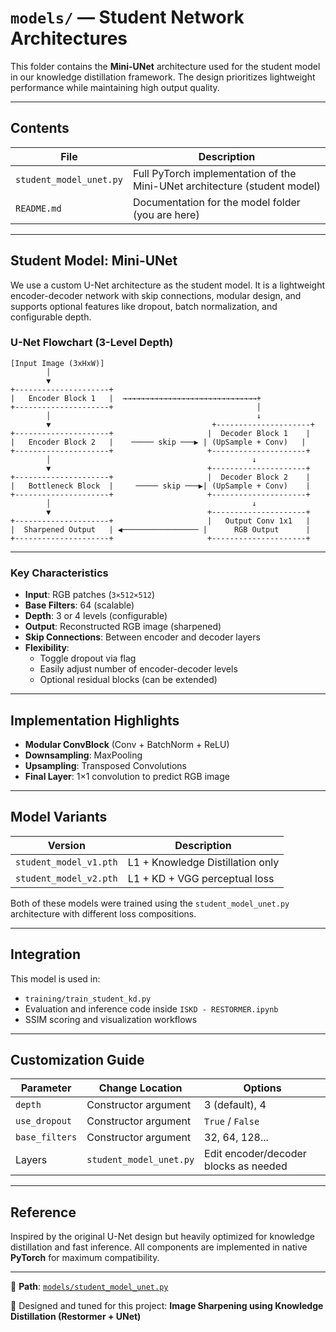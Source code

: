 # `models/` — Student Network Architectures

This folder contains the **Mini-UNet** architecture used for the student model in our knowledge distillation framework. The design prioritizes lightweight performance while maintaining high output quality.

---

## Contents

| File | Description |
|------|-------------|
| `student_model_unet.py` | Full PyTorch implementation of the Mini-UNet architecture (student model) |
| `README.md` | Documentation for the model folder (you are here) |

---

## Student Model: Mini-UNet

We use a custom U-Net architecture as the student model. It is a lightweight encoder-decoder network with skip connections, modular design, and supports optional features like dropout, batch normalization, and configurable depth.

### U-Net Flowchart (3-Level Depth)

```
[Input Image (3xHxW)]
        │
        ▼
+---------------------+
|   Encoder Block 1   |  →→→→→→→→→→→→→→→→→→→→→→→→→→→→→→+
+---------------------+                                │
        │                                              ↓
        ▼                                    +---------------------+
+---------------------+                     |  Decoder Block 1    |
|   Encoder Block 2   |    ───── skip ───▶ | (UpSample + Conv)   |
+---------------------+                     +---------------------+
        │                                             ↓
        ▼                                   +---------------------+
+---------------------+                     |  Decoder Block 2    |
|   Bottleneck Block  |     ───── skip ───▶| (UpSample + Conv)    |
+---------------------+                     +---------------------+
        │                                             ↓
        ▼                                   +---------------------+
+---------------------+                     |   Output Conv 1x1   |
|  Sharpened Output   | ◀───────────────── |      RGB Output      |
+---------------------+                     +---------------------+
```

---

### Key Characteristics

- **Input**: RGB patches (`3×512×512`)
- **Base Filters**: 64 (scalable)
- **Depth**: 3 or 4 levels (configurable)
- **Output**: Reconstructed RGB image (sharpened)
- **Skip Connections**: Between encoder and decoder layers
- **Flexibility**:
  - Toggle dropout via flag
  - Easily adjust number of encoder-decoder levels
  - Optional residual blocks (can be extended)
  
---

## Implementation Highlights

- **Modular ConvBlock** (Conv + BatchNorm + ReLU)
- **Downsampling**: MaxPooling
- **Upsampling**: Transposed Convolutions
- **Final Layer**: 1×1 convolution to predict RGB image

---

## Model Variants

| Version | Description |
|---------|-------------|
| `student_model_v1.pth` | L1 + Knowledge Distillation only |
| `student_model_v2.pth` | L1 + KD + VGG perceptual loss |

Both of these models were trained using the `student_model_unet.py` architecture with different loss compositions.

---

## Integration

This model is used in:

- `training/train_student_kd.py`
- Evaluation and inference code inside `ISKD - RESTORMER.ipynb`
- SSIM scoring and visualization workflows

---

## Customization Guide

| Parameter | Change Location | Options |
|-----------|------------------|---------|
| `depth` | Constructor argument | 3 (default), 4 |
| `use_dropout` | Constructor argument | `True` / `False` |
| `base_filters` | Constructor argument | 32, 64, 128... |
| Layers | `student_model_unet.py` | Edit encoder/decoder blocks as needed |

---

## Reference

Inspired by the original U-Net design but heavily optimized for knowledge distillation and fast inference. All components are implemented in native **PyTorch** for maximum compatibility.

---

📁 **Path**: [`models/student_model_unet.py`](./student_model_unet.py)

🧠 Designed and tuned for this project: **Image Sharpening using Knowledge Distillation (Restormer + UNet)**


